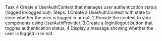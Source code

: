 Task 4
Create a UserAuthContext that manages user authentication status (logged in/logged out).
Steps:
1.Create a UserAuthContext with state to store whether the user is logged
in or not.
2.Provide the context to your components using UserAuthProvider.
3.Create a login/logout button that toggles authentication status.
4.Display a message showing whether the user is logged in or not.
